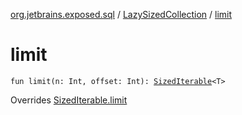 [org.jetbrains.exposed.sql](../index.md) / [LazySizedCollection](index.md) / [limit](.)

# limit

`fun limit(n: Int, offset: Int): `[`SizedIterable`](../-sized-iterable/index.md)`<T>`

Overrides [SizedIterable.limit](../-sized-iterable/limit.md)

